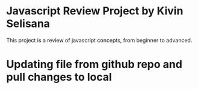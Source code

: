 # Javascript Review Project by Kivin Selisana
This project is a review of javascript concepts, from beginner to advanced.

# Updating file from github repo and pull changes to local